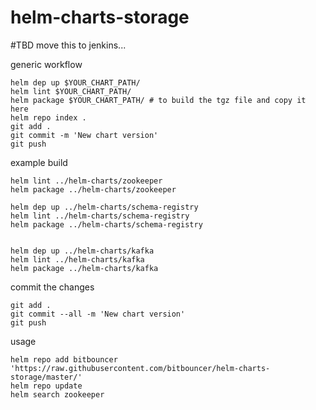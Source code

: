 # helm-charts-storage

#TBD move this to jenkins...


generic workflow
```
helm dep up $YOUR_CHART_PATH/
helm lint $YOUR_CHART_PATH/
helm package $YOUR_CHART_PATH/ # to build the tgz file and copy it here
helm repo index . 
git add .
git commit -m 'New chart version'
git push
```

example build
```
helm lint ../helm-charts/zookeeper
helm package ../helm-charts/zookeeper

helm dep up ../helm-charts/schema-registry
helm lint ../helm-charts/schema-registry
helm package ../helm-charts/schema-registry


helm dep up ../helm-charts/kafka
helm lint ../helm-charts/kafka
helm package ../helm-charts/kafka
```

commit the changes
```
git add .
git commit --all -m 'New chart version'
git push
```

usage
```
helm repo add bitbouncer 'https://raw.githubusercontent.com/bitbouncer/helm-charts-storage/master/'
helm repo update
helm search zookeeper
```


